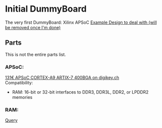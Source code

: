 # Initial DummyBoard
The very first DummyBoard: Xilinx APSoC
[Example Design to deal with (will be removed once I'm done)](https://reference.digilentinc.com/_media/reference/programmable-logic/pynq-z1/pynq-z1_sch.pdf)

## Parts
This is not the entire parts list.
### APSoC:  
[131€  APSoC	CORTEX-A9 ARTIX-7 400BGA  on digikey.ch](https://www.digikey.ch/product-detail/de/xilinx-inc/XC7Z020-2CLG400I/122-1848-ND/3925761)   
Compatibility:  
- RAM:	16-bit or 32-bit interfaces to DDR3, DDR3L, DDR2, or LPDDR2 memories  
    
### RAM:  
[Query](https://www.digikey.ch/products/de/integrated-circuits-ics/memory/774?k=&pkeyword=&pv142=1617&pv142=1619&pv142=1623&pv142=1699&pv142=1701&FV=238055b%2C238055c%2C2380563%2C23805c0%2C23805d2%2C23805d3%2C23805d4%2C23805d5%2C2380612%2C2380638%2C2380651%2C2380652%2C2380653%2C2380656%2C2380657%2C2380658%2C2380659%2C2380677%2C2380686%2C23806a0%2C23806a1%2C23806a3%2C23806a4%2C23806a5%2C23806a7%2C23806b9%2C1f140000%2Cffe00306%2C2540056&mnonly=0&newproducts=0&ColumnSort=1000011&page=1&quantity=1&ptm=0&fid=0&pageSize=25)
